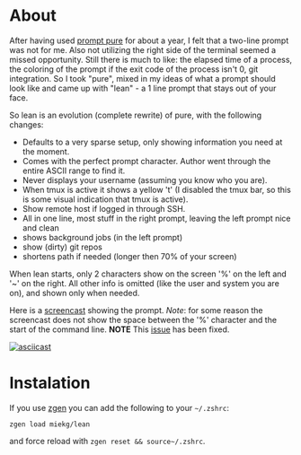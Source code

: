 About
=====

After having used [prompt pure](https://github.com/sindresorhus/pure) for about
a year, I felt that a two-line prompt was not for me. Also not utilizing the
right side of the terminal seemed a missed opportunity. Still there is much to
like: the elapsed time of a process, the coloring of the prompt if the exit
code of the process isn't 0, git integration. So I took "pure", mixed in my
ideas of what a prompt should look like and came up with "lean" - a 1 line
prompt that stays out of your face.

So lean is an evolution (complete rewrite) of pure, with the following changes:

* Defaults to a very sparse setup, only showing information you need at the
moment.
* Comes with the perfect prompt character. Author went through the entire ASCII
range to find it.
* Never displays your username (assuming you know who you are).
* When tmux is active it shows a yellow 't' (I disabled the tmux bar, so this
is some visual indication that tmux is active).
* Show remote host if logged in through SSH.
* All in one line, most stuff in the right prompt, leaving the left prompt nice
and clean
* shows background jobs (in the left prompt)
* show (dirty) git repos
* shortens path if needed (longer then 70% of your screen)

When lean starts, only 2 characters show on the screen '%' on the left and '~'
on the right. All other info is omitted (like the user and system you are on),
and shown only when needed.

Here is a [screencast](https://asciinema.org/a/d1b5wccq23kglwwhaymoi8z5i)
showing the prompt.
*Note*: for some reason the screencast does not show the space between the '%'
character and the start of the command line. **NOTE** This
[issue](https://github.com/miekg/lean/issues/2) has been fixed.

[![asciicast](https://asciinema.org/a/d1b5wccq23kglwwhaymoi8z5i.png)](https://asciinema.org/a/d1b5wccq23kglwwhaymoi8z5i)

Instalation
===========

If you use [zgen](https://github.com/tarjoilija/zgen) you can add the following
to your `~/.zshrc`:

```
zgen load miekg/lean
```

and force reload with `zgen reset && source~/.zshrc`.
